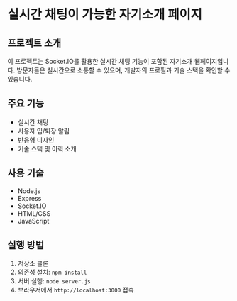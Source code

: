 # 실시간 채팅이 가능한 자기소개 페이지

## 프로젝트 소개
이 프로젝트는 Socket.IO를 활용한 실시간 채팅 기능이 포함된 자기소개 웹페이지입니다. 방문자들은 실시간으로 소통할 수 있으며, 개발자의 프로필과 기술 스택을 확인할 수 있습니다.

## 주요 기능
- 실시간 채팅
- 사용자 입/퇴장 알림
- 반응형 디자인
- 기술 스택 및 이력 소개

## 사용 기술
- Node.js
- Express
- Socket.IO
- HTML/CSS
- JavaScript

## 실행 방법
1. 저장소 클론
2. 의존성 설치: `npm install`
3. 서버 실행: `node server.js`
4. 브라우저에서 `http://localhost:3000` 접속
